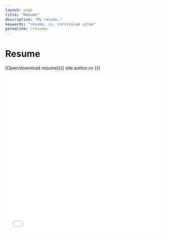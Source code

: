 ```yaml
---
layout: page
title: "Resume"
description: "My resume."
keywords: "resume, cv, curriculum vitae"
permalink: /resume/
---
```


# Resume

[Open/download resume]({{ site.author.cv }})

<iframe src="{{ site.author.cv }}" width="100%" height="500px" style="border: none;">
This browser does not support PDFs. Please download the PDF to view it: <a href="{{ site.author.cv }}">Download PDF</a>
</iframe>
